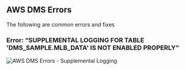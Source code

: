 ## AWS DMS Errors

The following are common errors and fixes

### Error: “SUPPLEMENTAL LOGGING FOR TABLE 'DMS_SAMPLE.MLB_DATA' IS NOT ENABLED PROPERLY”

![AWS DMS Errors - Supplemental Logging ](images/step/aws_dms_troubleshoot/error-supp-log.png)